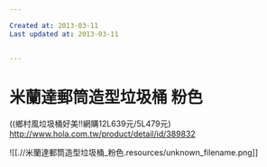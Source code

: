 ```yaml
---

Created at: 2013-03-11
Last updated at: 2013-03-11


---
```


# 米蘭達郵筒造型垃圾桶 粉色


 ((鄉村風垃圾桶好美!!網購12L639元/5L479元)
<http://www.hola.com.tw/product/detail/id/389832>

![[.//米蘭達郵筒造型垃圾桶_粉色.resources/unknown_filename.png]]

